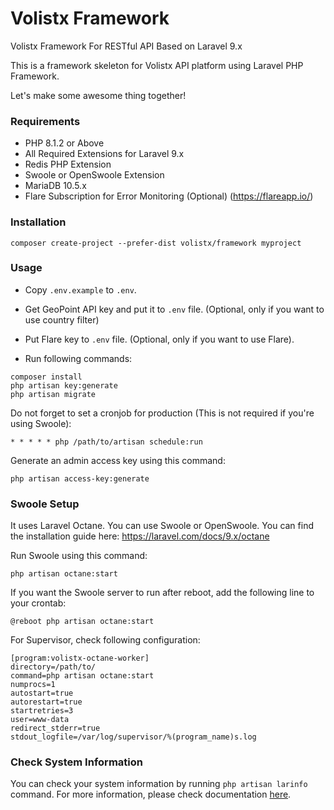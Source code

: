 # Volistx Framework
Volistx Framework For RESTful API Based on Laravel 9.x

This is a framework skeleton for Volistx API platform using Laravel PHP Framework.

Let's make some awesome thing together!

### Requirements
- PHP 8.1.2 or Above
- All Required Extensions for Laravel 9.x
- Redis PHP Extension
- Swoole or OpenSwoole Extension
- MariaDB 10.5.x
- Flare Subscription for Error Monitoring (Optional) (https://flareapp.io/)

### Installation
```
composer create-project --prefer-dist volistx/framework myproject
```

### Usage
- Copy `.env.example` to `.env`.
- Get GeoPoint API key and put it to `.env` file. (Optional, only if you want to use country filter)
- Put Flare key to `.env` file. (Optional, only if you want to use Flare).

- Run following commands:

```
composer install
php artisan key:generate
php artisan migrate
```

Do not forget to set a cronjob for production (This is not required if you're using Swoole):
```
* * * * * php /path/to/artisan schedule:run
```

Generate an admin access key using this command:
```
php artisan access-key:generate
```

### Swoole Setup
It uses Laravel Octane. You can use Swoole or OpenSwoole. You can find the installation guide here: https://laravel.com/docs/9.x/octane

Run Swoole using this command:
```
php artisan octane:start
```

If you want the Swoole server to run after reboot, add the following line to your crontab:
```
@reboot php artisan octane:start
```

For Supervisor, check following configuration:
```
[program:volistx-octane-worker]
directory=/path/to/
command=php artisan octane:start
numprocs=1
autostart=true
autorestart=true
startretries=3
user=www-data
redirect_stderr=true
stdout_logfile=/var/log/supervisor/%(program_name)s.log
```

### Check System Information
You can check your system information by running `php artisan larinfo` command.
For more information, please check documentation [here](https://github.com/matriphe/larinfo).